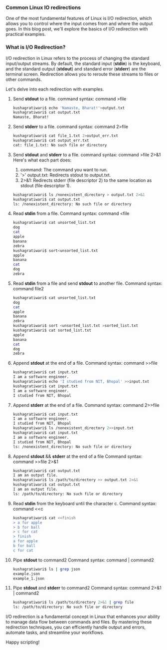 ### Common Linux IO redirections

One of the most fundamental features of Linux is I/O redirection, which allows you to control where the input comes from and where the output goes. In this blog post, we'll explore the basics of I/O redirection with practical examples.

### What is I/O Redirection?

I/O redirection in Linux refers to the process of changing the standard input/output streams. By default, the standard input (**stdin**) is the keyboard, and the standard output (**stdout**) and standard error (**stderr**) are the terminal screen. Redirection allows you to reroute these streams to files or other commands.

Let's delve into each redirection with examples.

1. Send **stdout** to a file.
   command syntax: command >file

   ```bash
   kushagratiwari$ echo 'Namaste, Bharat!'>output.txt
   kushagratiwari$ cat output.txt
   Namaste, Bharat!
   ```

2. Send **stderr** to a file.
   command syntax: command 2>file

   ```bash
   kushagratiwari$ cat file_1.txt 2>output_err.txt
   kushagratiwari$ cat output_err.txt
   cat: file_1.txt: No such file or directory
   ```

3. Send **stdout** and **stderr** to a file.
   command syntax: command >file 2>&1
   Here's what each part does:

   1. command: The command you want to run.
   2. '>' output.txt: Redirects stdout to output.txt.
   3. 2>&1: Redirects stderr (file descriptor 2) to the same location as stdout (file descriptor 1).

   ```bash
   kushagratiwari$ ls /nonexistent_directory > output.txt 2>&1
   kushagratiwari$ cat output.txt
   ls: /nonexistent_directory: No such file or directory
   ```

4. Read **stdin** from a file.
   Command syntax: command <file

   ```bash
   kushagratiwari$ cat unsorted_list.txt
   dog
   cat
   apple
   banana
   zebra
   kushagratiwari$ sort<unsorted_list.txt
   apple
   banana
   cat
   dog
   zebra
   ```

5. Read **stdin** from a file and send **stdout** to another file.
   Command syntax: command <file1 >file2
   ```bash
   kushagratiwari$ cat unsorted_list.txt
   dog
   cat
   apple
   banana
   zebra
   kushagratiwari$ sort <unsorted_list.txt >sorted_list.txt
   kushagratiwari$ cat sorted_list.txt
   apple
   banana
   cat
   dog
   zebra
   ```
6. Append **stdout** at the end of a file.
   Command syntax: command >>file
   ```bash
   kushagratiwari$ cat input.txt
   I am a software engineer.
   kushagratiwari$ echo 'I studied from NIT, Bhopal' >>input.txt
   kushagratiwari$ cat input.txt
   I am a software engineer.
   I studied from NIT, Bhopal
   ```
7. Append **stderr** at the end of a file.
   Command syntax: command 2>>file
   ```bash
   kushagratiwari$ cat input.txt
   I am a software engineer.
   I studied from NIT, Bhopal
   kushagratiwari$ ls /nonexistent_directory 2>>input.txt
   kushagratiwari$ cat input.txt
   I am a software engineer.
   I studied from NIT, Bhopal
   ls: /nonexistent_directory: No such file or directory
   ```
8. Append **stdout** && **stderr** at the end of a file
   Command syntax: command >>file 2>&1

   ```bash
   kushagratiwari$ cat output.txt
   I am an output file.
   kushagratiwari$ ls /path/to/directory >> output.txt 2>&1
   kushagratiwari$ cat output.txt
   I am an output file.
   ls: /path/to/directory: No such file or directory
   ```

9. Read **stdin** from the keyboard until the character c.
   Command syntax: command <<c
   ```bash
   kushagratiwari$ cat <<finish
   > a for apple
   > b for ball
   > c for cat
   > finish
   a for apple
   b for ball
   c for cat
   ```
10. Pipe **stdout** to command2
    Command syntax: command | command2

    ```bash
    kushagratiwari$ ls | grep json
    example.json
    example_1.json

    ```

11. Pipe **stdout** and **stderr** to command2
    Command syntax: command 2>&1 | command2
    ```bash
    kushagratiwari$ ls /path/to/directory 2>&1 | grep file
    ls: /path/to/directory: No such file or directory
    ```

I/O redirection is a fundamental concept in Linux that enhances your ability to manage data flow between commands and files. By mastering these redirection techniques, you can efficiently handle output and errors, automate tasks, and streamline your workflows.

Happy scripting!
